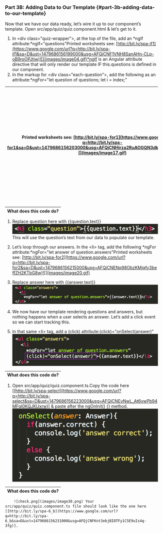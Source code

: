 ### Part 3B: Adding Data to Our Template {#part-3b-adding-data-to-our-template}

Now that we have our data ready, let’s wire it up to our component’s template. Open src/app/quiz/quiz.component.html &amp; let’s get to it.

1.  In &lt;div class=&quot;quiz-wrapper&quot;&gt;, at the top of the file, add an *ngIf attribute:*ngIf=&quot;questions&quot;Printed worksheets see: [http://bit.ly/spa-if1](https://www.google.com/url?q=http://bit.ly/spa-if1&sa=D&ust=1479686156199000&usg=AFQjCNF1VNH8SanAHn-CLp-oB9roOPJtjw)![](images/image04.gif)*ngIf is an Angular attribute directive that will only render our template IF this.questions is defined in our component.
2.  In the markup for &lt;div class=&quot;each-question&quot;&gt;, add the following as an attribute:*ngFor=&quot;let question of questions; let i = index;&quot;

| Printed worksheets see: [http://bit.ly/spa-for1](https://www.google.com/url?q=http://bit.ly/spa-for1&sa=D&ust=1479686156203000&usg=AFQjCNHirza2RuAOGQN3dkV1mJZomzDvDw)![](images/image17.gif) | **Illegal nested table :** Helpful tip:To help make the code easier to read, I start each attribute on it’s own line [see the gif above to see that in action]. |
| --- | --- |

| What does this code do? |
| --- |

1.  Replace  question here  with {{question.text}}![](images/image02.png)This will use the question’s text from our data to populate our template.
2.  Let’s loop through our answers. In the &lt;li&gt; tag, add the following *ngFor attribute:*ngFor=&quot;let answer of question.answers&quot;Printed worksheets see: [http://bit.ly/spa-for2](https://www.google.com/url?q=http://bit.ly/spa-for2&sa=D&ust=1479686156215000&usg=AFQjCNENq98ObzKMiqfy3beffZH2KTbG8w)![](images/image20.gif)
3.  Replace answer here with {{answer.text}}![](images/image26.png)
4.  We now have our template rendering questions and answers, but nothing happens when a user selects an answer. Let’s add a click event so we can start tracking this.

1.  In that same &lt;li&gt; tag, add a (click) attribute:(click)=&quot;onSelect(answer)&quot;![](images/image46.png)

| What does this code do? |
| --- |

1.  Open src/app/quiz/quiz.component.ts.Copy the code here [[http://bit.ly/spa-select](https://www.google.com/url?q=http://bit.ly/spa-select&sa=D&ust=1479686156223000&usg=AFQjCNEvNwL_At6vwPb94MFqI0KQJKUxrw)] &amp; paste after the ngOnInit() {} method.![](images/image03.png)

| What does this code do? |
| --- |

        ![check.png](images/image30.png) Your src/app/quiz/quiz.component.ts file should look like the one here [[http://bit.ly/spa-6_b](https://www.google.com/url?q=http://bit.ly/spa-6_b&sa=D&ust=1479686156231000&usg=AFQjCNFKnt3ebjBIOTFy1C5E9uIs4q-3fg)].